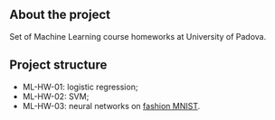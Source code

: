 ## About the project
Set of Machine Learning course homeworks at University of Padova.

## Project structure
* ML-HW-01: logistic regression;
* ML-HW-02: SVM;
* ML-HW-03: neural networks on [fashion MNIST](https://github.com/zalandoresearch/fashion-mnist).
